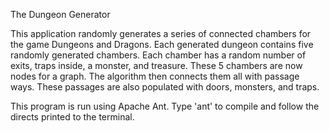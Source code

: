 The Dungeon Generator

This application randomly generates a series of connected chambers for the game Dungeons and Dragons. Each generated dungeon contains five randomly generated chambers. Each chamber has a random number of exits, traps inside, a monster, and treasure. 
These 5 chambers are now nodes for a graph. The algorithm then connects them all with passage ways. These passages are also populated with doors, monsters, and traps.

This program is run using Apache Ant. 
Type 'ant' to compile and follow the directs printed to the terminal.
